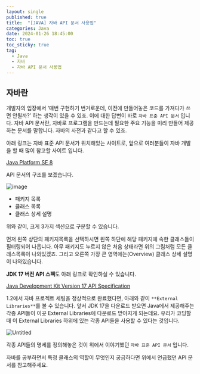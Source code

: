 ```yaml
---
layout: single
published: true
title:  "[JAVA] 자바 API 문서 사용법"
categories: Java
date: 2024-01-26 18:45:00
toc: true
toc_sticky: true
tag:   
  - Java
  - 자바
  - 자바 API 문서 사용법
---
```


## 자바란
개발자의 입장에서 ‘매번 구현하기 번거로운데, 이전에 만들어놓은 코드를 가져다가 쓰면 안될까?’ 하는 생각이 있을 수 있죠. 이에 대한 답변이 바로 `자바 표준 API 문서` 입니다. 
자바 API 문서란, 자바로 프로그램을 만드는데 필요한 주요 기능을 미리 만들어 제공하는 문서를 말합니다. 자바의 사전과 같다고 할 수 있죠. 

아래 링크는 자바 표준 API 문서가 위치해있는 사이트로, 앞으로 여러분들이 자바 개발을 할 때 많이 참고할 사이트 입니다.

[Java Platform SE 8](https://docs.oracle.com/javase/8/docs/api/index.html?overview-summary.html)

API 문서의 구조를 보겠습니다.

![image](https://github.com/BaxDailyGit/BaxDailyGit/assets/99312529/dcbae4d3-a24d-48d2-bb99-cba15e867570)

- 패키지 목록
- 클래스 목록
- 클래스 상세 설명

위와 같이, 크게 3가지 섹션으로 구분할 수 있습니다. 

먼저 왼쪽 상단의 패키지목록을 선택하시면 왼쪽 하단에 해당 패키지에 속한 클래스들이 필터링되어 나옵니다. 아무 패키지도 누르지 않은 처음 상태라면 위의 그림처럼 모든 클래스목록이 나와있겠죠. 그리고 오른쪽 가장 큰 영역에는(Overview) 클래스 상세 설명이 나와있습니다. 

**JDK 17 버전 API 스펙**도 아래 링크로 확인하실 수 있습니다. 

[Java Development Kit Version 17 API Specification](https://docs.oracle.com/en/java/javase/17/docs/api/index.html?overview-summary.html)

1.2에서 자바 프로젝트 세팅을 정상적으로 완료했다면, 아래와 같이 `**External Libraries**`를 볼 수 있습니다. 앞서 JDK 17을 다운로드 받으면 Java에서 제공해주는 각종 API들이 이곳 External Libraries에 다운로드 받아지게 되는데요. 우리가 코딩할 때 이 External Libraries 하위에 있는 각종 API들을 사용할 수 있다는 것입니다. 

![Untitled](https://github.com/BaxDailyGit/BaxDailyGit/assets/99312529/7c97eaaa-6e92-4acc-aef0-be5a46f6ec91)

각종 API들의 명세를 정의해놓은 것이 위에서 이야기했던 `자바 표준 API 문서` 입니다.

자바를 공부하면서 특정 클래스의 역할이 무엇인지 궁금하다면 위에서 언급했던 API 문서를 참고해주세요.